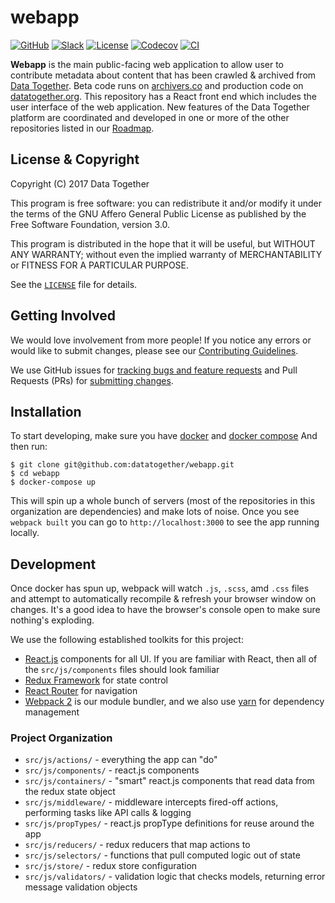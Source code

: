 # webapp
<!-- Repo Badges for: Github Project, Slack, License-->

[![GitHub](https://img.shields.io/badge/project-Data_Together-487b57.svg?style=flat-square)](http://github.com/datatogether)
[![Slack](https://img.shields.io/badge/slack-Archivers-b44e88.svg?style=flat-square)](https://archivers-slack.herokuapp.com/)
[![License](https://img.shields.io/github/license/datatogether/webapp.svg?style=flat-square)](./LICENSE)
[![Codecov](https://img.shields.io/codecov/c/github/datatogether/webapp.svg?style=flat-square)](https://codecov.io/gh/datatogether/webapp)
[![CI](https://img.shields.io/circleci/project/github/datatogether/webapp.svg?style=flat-square)](https://circleci.com/gh/datatogether/webapp)

**Webapp** is the main public-facing web application to allow user to contribute metadata about content that has been crawled & archived from [Data Together](https://datatogether.org). Beta code runs on [archivers.co](https://archivers.co) and production code on [datatogether.org](https://datatogether.org). This repository has a React front end which includes the user interface of the web application. New features of the Data Together platform are coordinated and developed in one or more of the other repositories listed in our [Roadmap](https://github.com/datatogether/roadmap). 

## License & Copyright

Copyright (C) 2017 Data Together

This program is free software: you can redistribute it and/or modify it under
the terms of the GNU Affero General Public License as published by the Free Software
Foundation, version 3.0.

This program is distributed in the hope that it will be useful, but WITHOUT ANY
WARRANTY; without even the implied warranty of MERCHANTABILITY or FITNESS FOR A
PARTICULAR PURPOSE.

See the [`LICENSE`](./LICENSE) file for details.

## Getting Involved

We would love involvement from more people! If you notice any errors or would like to submit changes, please see our [Contributing Guidelines](./.github/CONTRIBUTING.md).

We use GitHub issues for [tracking bugs and feature requests](https://github.com/datatogether/webapp/issues) and Pull Requests (PRs) for [submitting changes](https://github.com/datatogether/webapp/pulls).

## Installation

To start developing, make sure you have [docker](https://store.docker.com/search?type=edition&offering=community) and [docker compose](https://docs.docker.com/compose/install/) And then run:

```shell
$ git clone git@github.com:datatogether/webapp.git
$ cd webapp
$ docker-compose up
```

This will spin up a whole bunch of servers (most of the repositories in this organization are dependencies) and make lots of noise. Once you see `webpack built` you can go to `http://localhost:3000` to see the app running locally.

## Development

Once docker has spun up, webpack will watch `.js`, `.scss`, amd `.css` files and attempt to automatically recompile & refresh your browser window on changes. It's a good idea to have the browser's console open to make sure nothing's exploding. 

We use the following established toolkits for this project:

* [React.js](https://facebook.github.io/react/) components for all UI. If you are familiar with React, then all of the `src/js/components` files should look familiar
* [Redux Framework](https://redux.js.org/) for state control
* [React Router](https://reacttraining.com/react-router/) for navigation
* [Webpack 2](https://webpack.js.org) is our module bundler, and we also use [yarn](http://yarnpkg.com) for dependency management

### Project Organization

* `src/js/actions/` - everything the app can "do"
* `src/js/components/` - react.js components
* `src/js/containers/` - "smart" react.js components that read data from the redux state object
* `src/js/middleware/` - middleware intercepts fired-off actions, performing tasks like API calls & logging
* `src/js/propTypes/` - react.js propType definitions for reuse around the app
* `src/js/reducers/` - redux reducers that map actions to
* `src/js/selectors/` - functions that pull computed logic out of state
* `src/js/store/` - redux store configuration
* `src/js/validators/` - validation logic that checks models, returning error message validation objects
